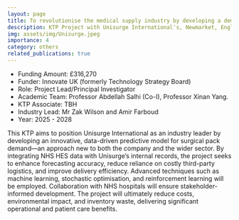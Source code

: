 ```yaml
---
layout: page
title: To revolutionise the medical supply industry by developing a demand prediction model for surgical procedure packs
description: KTP Project with Unisurge International's, Newmarket, England
img: assets/img/Unisurge.jpeg
importance: 4
category: others
related_publications: true
---
```


* Funding Amount: £316,270 <br/>
* Funder: Innovate UK (formerly Technology Strategy Board) <br/>
* Role: Project Lead/Principal Investigator <br/>
* Academic Team: Professor Abdellah Salhi (Co-I), Professor Xinan Yang.
* KTP Associate:  TBH <br/>
* Industry Lead: Mr Zak Wilson and Amir Farboud<br/>
* Year: 2025 - 2028

This KTP aims to position Unisurge International as an industry leader by developing an innovative, data-driven predictive model for surgical pack demand—an approach new to both the company and the wider sector. By integrating NHS HES data with Unisurge’s internal records, the project seeks to enhance forecasting accuracy, reduce reliance on costly third-party logistics, and improve delivery efficiency. Advanced techniques such as machine learning, stochastic optimisation, and reinforcement learning will be employed. Collaboration with NHS hospitals will ensure stakeholder-informed development. The project will ultimately reduce costs, environmental impact, and inventory waste, delivering significant operational and patient care benefits.
